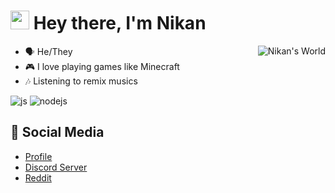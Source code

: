 <h1><img src="https://cdn.discordapp.com/emojis/900249317963624509.gif" width="30"/> Hey there, I'm Nikan</h1>
<img align="right" alt="Nikan's World" src="https://discordapp.com/api/guilds/757268973674037315/widget.png?style=banner2" />

- 🗣 He/They
- 🎮 I love playing games like Minecraft
- 🎶 Listening to remix musics

<p>
    <img alt="js" src="https://img.shields.io/badge/-Javascript-FFEE00?style=flat-square&logo=javascript&logoColor=black" />
    <img alt="nodejs" src="https://img.shields.io/badge/-NodeJS-43853D?style=flat-square&logo=Node.js&logoColor=white" />
</p>

## 🌱 Social Media

- [Profile](https://nikanwastaken.carrd.co/)
- [Discord Server](https://discord.gg/4HX9RneUjt)
- [Reddit](https://www.reddit.com/u/NikanWasTaken)



